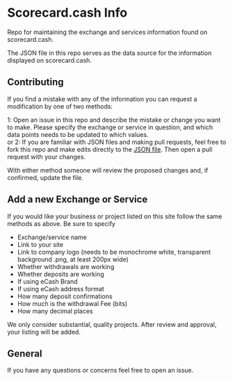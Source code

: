 # Scorecard.cash Info

Repo for maintaining the exchange and services information found on scorecard.cash.

The JSON file in this repo serves as the data source for the information displayed on scorecard.cash.

## Contributing

If you find a mistake with any of the information you can request a modification by one of two methods:

1: Open an issue in this repo and describe the mistake or change you want to make. Please specify the exchange or service in question, and which data points needs to be updated to which values.  
or
2: If you are familiar with JSON files and making pull requests, feel free to fork this repo and make edits directly to the [JSON file](https://github.com/ecashxec/scorecard-cash-info/blob/main/ecash-exchanges.json). Then open a pull request with your changes.

With either method someone will review the proposed changes and, if confirmed, update the file.

## Add a new Exchange or Service

If you would like your business or project listed on this site follow the same methods as above. Be sure to specify

- Exchange/service name
- Link to your site
- Link to company logo (needs to be monochrome white, transparent background .png, at least 200px wide)
- Whether withdrawals are working
- Whether deposits are working
- If using eCash Brand
- If using eCash address format
- How many deposit confirmations
- How much is the withdrawal Fee (bits)
- How many decimal places

We only consider substantial, quality projects. After review and approval, your listing will be added.

## General

If you have any questions or concerns feel free to open an issue.
